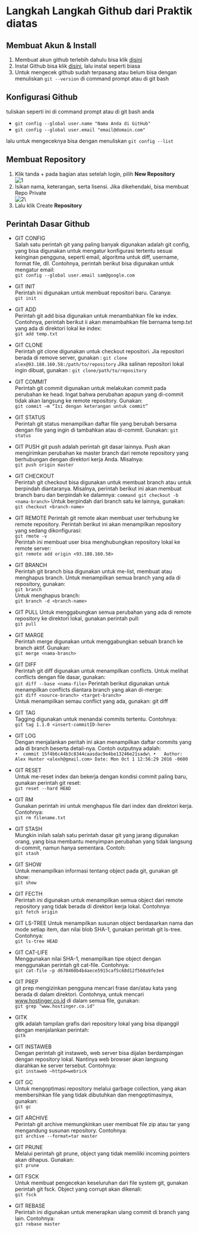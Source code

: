 # Langkah Langkah Github dari Praktik diatas

## Membuat Akun & Install
1. Membuat akun github terlebih dahulu bisa klik [disini](https://www.google.com/url?sa=t&rct=j&q=&esrc=s&source=web&cd=&cad=rja&uact=8&ved=2ahUKEwj7hZaIu63zAhXE8HMBHZEgChUQFnoECAsQAQ&url=https%3A%2F%2Fgithub.com%2Fsignup&usg=AOvVaw0a6qEmIZVdziwPUb-hFApr)
2. Instal Github bisa klik [disini](https://git-scm.com/downloads), lalu instal seperti biasa
3. Untuk mengecek github sudah terpasang atau belum bisa dengan menuliskan `git --version` di command prompt atau di git bash

## Konfigurasi Github
tuliskan seperti ini di command prompt atau di git bash anda

* `git config --global user.name "Nama Anda di GitHub"`
* `git config --global user.email "email@domain.com"`

lalu untuk mengeceknya bisa dengan menuliskan    `git config --list`

## Membuat Repository
1. Klik tanda + pada bagian atas setelah login, pilih **New Repository**\
![1](/img/1.png)
2. Isikan nama, keterangan, serta lisensi. Jika dikehendaki, bisa membuat Repo Private\
![2](/img/1.2.png)\
3. Lalu klik Create **Repository**

## Perintah Dasar Github
* GIT CONFIG\
Salah satu perintah git yang paling banyak digunakan adalah git config, yang bisa digunakan untuk mengatur konfigurasi tertentu sesuai keinginan pengguna, seperti email, algoritma untuk diff, username, format file, dll. Contohnya, perintah berikut bisa digunakan untuk mengatur email:\
`git config --global user.email sam@google.com`

* GIT INIT\
Perintah ini digunakan untuk membuat repositori baru. Caranya:\
`git init`

* GIT ADD\
Perintah git add bisa digunakan untuk menambahkan file ke index. Contohnya, perintah berikut ii akan menambahkan file bernama temp.txt yang ada di direktori lokal ke index:\
`git add temp.txt`

* GIT CLONE\
Perintah git clone digunakan untuk checkout repositori. Jia repositori berada di remove server, gunakan : `git clone alex@93.188.160.58:/path/to/repository`
Jika salinan repositori lokal ingin dibuat, gunakan : `git clone/path/to/repository` 

* GIT COMMIT\
Perintah git commit digunakan untuk melakukan commit pada perubahan ke head. Ingat bahwa perubahan apapun yang di-commit tidak akan langsung ke remote repository. Gunakan:\
`git commit –m “Isi dengan keterangan untuk commit”`

* GIT STATUS\
Perintah git status menampilkan daftar file yang berubah bersama dengan file yang ingin di tambahkan atau di-commit. Gunakan: `git status`

* GIT PUSH
git push adalah perintah git dasar lainnya. Push akan mengirimkan perubahan ke master branch dari remote repository yang berhubungan dengan direktori kerja Anda. Misalnya:\
`git push origin master`

* GIT CHECKOUT\
Perintah git checkout bisa digunakan untuk membuat branch atau untuk berpindah diantaranya. Misalnya, perintah berikut ini akan membuat branch baru dan berpindah ke dalamnya: `command git checkout -b <nama-branch>`
Untuk berpindah dari branch satu ke lainnya, gunakan: \
`git checkout <branch-name>`

* GIT REMOTE
Perintah git remote akan membuat user terhubung ke remote repository. Perintah berikut ini akan menampilkan repository yang sedang dikonfigurasi:\
`git rmote -v` \
Perintah ini membuat user bisa menghubungkan repository lokal ke remote server:\
`git remote add origin <93.188.160.58>`

* GIT BRANCH\
Perintah git branch bisa digunakan untuk me-list, membuat atau menghapus branch. Untuk menampilkan semua branch yang ada di repository, gunakan:\
`git branch` \
Untuk menghapus branch: \
`git branch -d <branch-name>`

* GIT PULL
Untuk menggabungkan semua perubahan yang ada di remote repository ke direktori lokal, gunakan perintah pull: \
`git pull`

* GIT MARGE\
Perintah merge digunakan untuk menggabungkan sebuah branch ke branch aktif. Gunakan:\
`git merge <nama-branch>`

* GIT DIFF\
Perintah git diff digunakan untuk menampilkan conflicts. Untuk melihat conflicts dengan file dasar, gunakan:\
`git diff --base <nama-file>`
Perintah berikut digunakan untuk menampilkan conflicts diantara branch yang akan di-merge:\
`git diff <source-branch> <target-branch>`\
Untuk menampilkan semau conflict yang ada, gunakan:
git diff
* GIT TAG \
Tagging digunakan untuk menandai commits tertentu. Contohnya: \
`git tag 1.1.0 <insert-commitID-here>`

* GIT LOG\
Dengan menjalankan peritah ini akan menampilkan daftar commits yang ada di branch beserta detail-nya. Contoh outputnya adalah:\
`•	commit 15f4b6c44b3c8344caasdac9e4be13246e21sadw\
•	Author: Alex Hunter <alexh@gmail.com>
Date: Mon Oct 1 12:56:29 2016 -0600`
* GIT RESET\
Untuk me-reset index dan bekerja dengan kondisi commit paling baru, gunakan perintah git reset:\
`git reset --hard HEAD`

* GIT RM\
Gunakan perintah ini untuk menghapus file dari index dan direktori kerja. Contohnya:\
`git rm filename.txt`

* GIT STASH\
Mungkin inilah salah satu perintah dasar git yang jarang digunakan orang, yang bisa membantu menyimpan perubahan yang tidak langsung di-commit, namun hanya sementara. Contoh:\
`git stash`

* GIT SHOW\
Untuk menampilkan informasi tentang object pada git, gunakan git show:\
`git show`

* GIT FECTH\
Perintah ini digunakan untuk menampilkan semua object dari remote repository yang tidak berada di direktori kerja lokal. Contohnya:\
`git fetch origin`

* GIT LS-TREE
Untuk menampilkan susunan object berdasarkan nama dan mode setiap item, dan nilai blob SHA-1, gunakan perintah git ls-tree. Contohnya:\
`git ls-tree HEAD`

* GIT CAT-LIFE\
Menggunakan nilai SHA-1, menampilkan tipe object dengan menggunakan perintah git cat-file. Contohnya:\
`git cat-file –p d670460b4b4aece5915caf5c68d12f560a9fe3e4`

* GIT PREP\
git prep mengizinkan pengguna mencari frase dan/atau kata yang berada di dalam direktori. Contohnya, untuk mencari www.hostinger.co.id di dalam semua file, gunakan:\
`git grep "www.hostinger.co.id"`

* GITK\
gitk adalah tampilan grafis dari repository lokal yang bisa dipanggil dengan menjalankan perintah:\
`gitk`

* GIT INSTAWEB\
Dengan perintah git instaweb, web server bisa dijalan berdampingan dengan repository lokal. Nantinya web browser akan langsung diarahkan ke server tersebut. Contohnya:\
`git instaweb –httpd=webrick`

* GIT GC\
Untuk mengoptimasi repository melalui garbage collection, yang akan membersihkan file yang tidak dibutuhkan dan mengoptimasinya, gunakan:\
`git gc`

* GIT ARCHIVE\
Perintah git archive memungkinkan user membuat file zip atau tar yang mengandung susunan repository. Contohnya:\
`git archive --format=tar master`

* GIT PRUNE\
Melalui perintah git prune, object yang tidak memiliki incoming pointers akan dihapus. Gunakan:\
`git prune`

* GIT FSCK\
Untuk membuat pengecekan keseluruhan dari file system git, gunakan perintah git fsck. Object yang corrupt akan dikenali:\
`git fsck`

* GIT REBASE\
Perintah ini digunakan untuk menerapkan ulang commit di branch yang lain. Contohnya:\
`git rebase master`